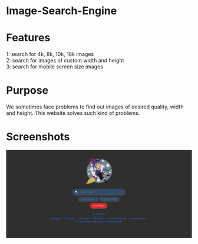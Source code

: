 # Image-Search-Engine

# Features
1: search for 4k, 8k, 10k, 16k images<br>
2: search for images of custom width and height<br>
3: search for mobile screen size images

# Purpose
<p>We sometimes face problems to find out images of desired quality, width and height.
This website solves such kind of problems.
</p>


# Screenshots 
![](/images/pic2.PNG)


 



